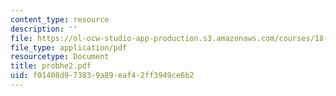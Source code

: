 ```yaml
---
content_type: resource
description: ''
file: https://ol-ocw-studio-app-production.s3.amazonaws.com/courses/18-303-linear-partial-differential-equations-fall-2006/f01408d973839a89eaf42ff3949ce6b2_probhe2.pdf
file_type: application/pdf
resourcetype: Document
title: probhe2.pdf
uid: f01408d9-7383-9a89-eaf4-2ff3949ce6b2
---
```

